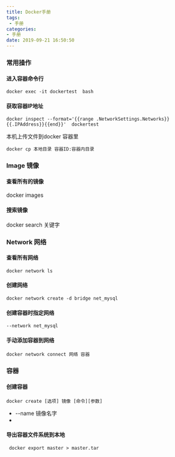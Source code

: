 ```yaml
---
title: Docker手册
tags:
 - 手册
categories:
- 手册
date: 2019-09-21 16:50:50
---
```



### 常用操作
#### 进入容器命令行

`docker exec -it dockertest  bash`

####  获取容器IP地址
```
docker inspect --format='{{range .NetworkSettings.Networks}}{{.IPAddress}}{{end}}'  dockertest 
```

本机上传文件到docker 容器里

`docker cp 本地目录 容器ID:容器内目录`

### Image 镜像

#### 查看所有的镜像

docker images

#### 搜索镜像
docker search 关键字
<!-- more -->
### Network 网络
#### 查看所有网络
`docker network ls`
#### 创建网络
`docker network create -d bridge net_mysql`
#### 创建容器时指定网络
`--network net_mysql`
#### 手动添加容器到网络
`docker network connect 网络 容器`

### 容器
#### 创建容器

`docker create [选项] 镜像 [命令][参数]`

- --name 镜像名字
- 

#### 导出容器文件系统到本地
` docker export master > master.tar`